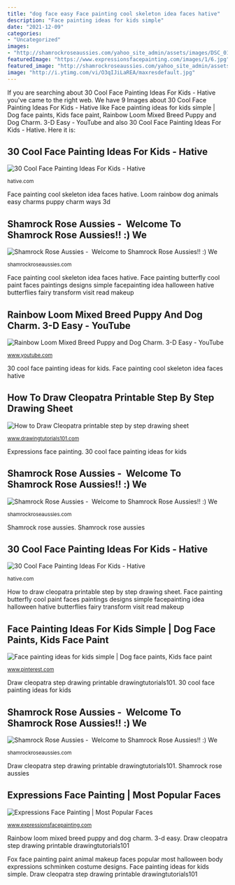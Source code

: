 ```yaml
---
title: "dog face easy Face painting cool skeleton idea faces hative"
description: "Face painting ideas for kids simple"
date: "2021-12-09"
categories:
- "Uncategorized"
images:
- "http://shamrockroseaussies.com/yahoo_site_admin/assets/images/DSC_0183.176180638_std.JPG"
featuredImage: "https://www.expressionsfacepainting.com/images/1/6.jpg"
featured_image: "http://shamrockroseaussies.com/yahoo_site_admin/assets/images/DSC_0183.176180638_std.JPG"
image: "http://i.ytimg.com/vi/O3qIJiLaREA/maxresdefault.jpg"
---
```


If you are searching about 30 Cool Face Painting Ideas For Kids - Hative you've came to the right web. We have 9 Images about 30 Cool Face Painting Ideas For Kids - Hative like Face painting ideas for kids simple | Dog face paints, Kids face paint, Rainbow Loom Mixed Breed Puppy and Dog Charm. 3-D Easy - YouTube and also 30 Cool Face Painting Ideas For Kids - Hative. Here it is:

## 30 Cool Face Painting Ideas For Kids - Hative

![30 Cool Face Painting Ideas For Kids - Hative](https://hative.com/wp-content/uploads/2014/10/face-painting-ideas-for-kids/19-red-butterfly.jpg "Face painting ideas for kids simple")

<small>hative.com</small>

Face painting cool skeleton idea faces hative. Loom rainbow dog animals easy charms puppy charm ways 3d

## Shamrock Rose Aussies - ﻿﻿﻿ Welcome To Shamrock Rose Aussies!! :) We

![Shamrock Rose Aussies - ﻿﻿﻿ Welcome to Shamrock Rose Aussies!! :) We](http://shamrockroseaussies.com/yahoo_site_admin/assets/images/DSC_0093.153160347_std.JPG "30 cool face painting ideas for kids")

<small>shamrockroseaussies.com</small>

Face painting cool skeleton idea faces hative. Face painting butterfly cool paint faces paintings designs simple facepainting idea halloween hative butterflies fairy transform visit read makeup

## Rainbow Loom Mixed Breed Puppy And Dog Charm. 3-D Easy - YouTube

![Rainbow Loom Mixed Breed Puppy and Dog Charm. 3-D Easy - YouTube](http://i.ytimg.com/vi/O3qIJiLaREA/maxresdefault.jpg "30 cool face painting ideas for kids")

<small>www.youtube.com</small>

30 cool face painting ideas for kids. Face painting cool skeleton idea faces hative

## How To Draw Cleopatra Printable Step By Step Drawing Sheet

![How to Draw Cleopatra printable step by step drawing sheet](https://www.drawingtutorials101.com/drawing-tutorials/People/Famous-People/cleopatra/How-to-Draw-Cleopatra-step-by-step.png "Shamrock rose aussies")

<small>www.drawingtutorials101.com</small>

Expressions face painting. 30 cool face painting ideas for kids

## Shamrock Rose Aussies - ﻿﻿﻿ Welcome To Shamrock Rose Aussies!! :) We

![Shamrock Rose Aussies - ﻿﻿﻿ Welcome to Shamrock Rose Aussies!! :) We](http://shamrockroseaussies.com/yahoo_site_admin/assets/images/DSC_0153.225222052_std.JPG "Face painting butterfly cool paint faces paintings designs simple facepainting idea halloween hative butterflies fairy transform visit read makeup")

<small>shamrockroseaussies.com</small>

Shamrock rose aussies. Shamrock rose aussies

## 30 Cool Face Painting Ideas For Kids - Hative

![30 Cool Face Painting Ideas For Kids - Hative](https://hative.com/wp-content/uploads/2014/10/face-painting-ideas-for-kids/24-skeleton-idea.jpg "Draw cleopatra step drawing printable drawingtutorials101")

<small>hative.com</small>

How to draw cleopatra printable step by step drawing sheet. Face painting butterfly cool paint faces paintings designs simple facepainting idea halloween hative butterflies fairy transform visit read makeup

## Face Painting Ideas For Kids Simple | Dog Face Paints, Kids Face Paint

![Face painting ideas for kids simple | Dog face paints, Kids face paint](https://i.pinimg.com/736x/2b/c8/06/2bc806e61fb2788ec21dee8d359fe046.jpg "Shamrock rose aussies")

<small>www.pinterest.com</small>

Draw cleopatra step drawing printable drawingtutorials101. 30 cool face painting ideas for kids

## Shamrock Rose Aussies - ﻿﻿﻿ Welcome To Shamrock Rose Aussies!! :) We

![Shamrock Rose Aussies - ﻿﻿﻿ Welcome to Shamrock Rose Aussies!! :) We](http://shamrockroseaussies.com/yahoo_site_admin/assets/images/DSC_0183.176180638_std.JPG "Shamrock rose aussies")

<small>shamrockroseaussies.com</small>

Draw cleopatra step drawing printable drawingtutorials101. Shamrock rose aussies

## Expressions Face Painting | Most Popular Faces

![Expressions Face Painting | Most Popular Faces](https://www.expressionsfacepainting.com/images/1/6.jpg "Rainbow loom mixed breed puppy and dog charm. 3-d easy")

<small>www.expressionsfacepainting.com</small>

Rainbow loom mixed breed puppy and dog charm. 3-d easy. Draw cleopatra step drawing printable drawingtutorials101

Fox face painting paint animal makeup faces popular most halloween body expressions schminken costume designs. Face painting ideas for kids simple. Draw cleopatra step drawing printable drawingtutorials101
